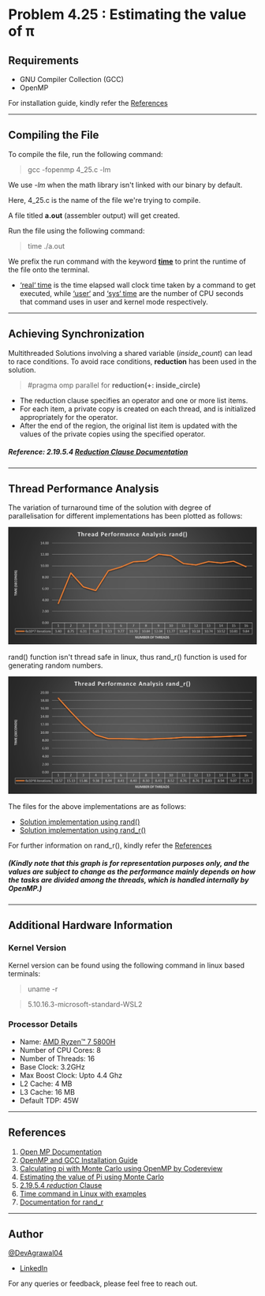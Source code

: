 # Problem 4.25 : Estimating the value of π

## Requirements
- GNU Compiler Collection (GCC)
- OpenMP 

For installation guide, kindly refer the [References](https://github.com/DevAgrawal04/OperatingSystems_Assignment_CS252/tree/main/Q_4.25#references)

---
## Compiling the File

To compile the file, run the following command:
>  gcc -fopenmp 4_25.c -lm

We use _-lm_ when the math library isn't linked with our binary by default.

Here, 4_25.c is the name of the file we're trying to compile.

A file titled **a.out** (assembler output) will get created.


Run the file using the following command:
> time ./a.out

We prefix the run command with the keyword [**time**](https://www.geeksforgeeks.org/time-command-in-linux-with-examples/#:~:text=time%20command%20in%20Linux%20is,a%20command%20when%20it%20terminates. "GeeksForGeeks") to print the runtime of the file onto the terminal.
- <ins>‘real‘ time</ins> is the time elapsed wall clock time taken by a command to get executed, while <ins>‘user‘</ins> and <ins>‘sys‘ time</ins> are the number of CPU seconds that command uses in user and kernel mode respectively. 

---
## Achieving Synchronization 
Multithreaded Solutions involving a shared variable (_inside_count_) can lead to race conditions. To avoid race conditions, **reduction** has been used in the solution.
> #pragma omp parallel for **reduction(+: inside_circle)** 
- The reduction clause specifies an operator and one or more list items.
- For each item, a private copy is created on each thread, and is initialized appropriately for the operator.
- After the end of the region, the original list item is updated with the values of the private copies using the specified operator. 
##### Reference: 2.19.5.4 [Reduction Clause Documentation](https://www.openmp.org/spec-html/5.0/openmpsu107.html "openmp.org") 

---
## Thread Performance Analysis
The variation of turnaround time of the solution with degree of parallelisation for different implementations has been plotted as follows:

![Time vs Degree of Parallelisation for rand()](./Thread%20Performance%20Graph%20rand().jpeg) 

rand() function isn't thread safe in linux, thus rand_r() function is used for generating random numbers.

![Time vs Degree of Parallelisation for rand()](./Thread%20Performance%20Graph%20rand_r().jpeg) 

The files for the above implementations are as follows:
- [Solution implementation using rand()]( https://github.com/DevAgrawal04/OperatingSystems_Assignment_CS252/blob/main/Q_4.25/4_25_rand.c"4_25_rand.c")
- [Solution implementation using rand_r()](https://github.com/DevAgrawal04/OperatingSystems_Assignment_CS252/blob/main/Q_4.25/4_25.c "4_25.c")

For further information on rand_r(), kindly refer the [References](https://github.com/DevAgrawal04/OperatingSystems_Assignment_CS252/tree/main/Q_4.25#references)

##### (Kindly note that this graph is for representation purposes only, and the values are subject to change as the performance mainly depends on how the tasks are divided among the threads, which is handled internally by OpenMP.) 

---
## Additional Hardware Information

### Kernel Version
Kernel version can be found using the following command in linux based terminals:
> uname -r 

> 5.10.16.3-microsoft-standard-WSL2

### Processor Details
- Name: [AMD Ryzen™ 7 5800H](https://www.amd.com/en/products/apu/amd-ryzen-7-5800h "Official Specs by AMD")
- Number of CPU Cores: 8
- Number of Threads: 16
- Base Clock: 3.2GHz
- Max Boost Clock: Upto 4.4 Ghz
- L2 Cache: 4 MB
- L3 Cache: 16 MB   
- Default TDP: 45W

---
## References
1. [Open MP Documentation](https://github.com/ResearchComputing/Documentation/blob/main/docs/programming/OpenMP-C.md "GitHub")
2. [OpenMP and GCC Installation Guide](https://www.geeksforgeeks.org/openmp-introduction-with-installation-guide/ "GeeksForGeeks")
3. [Calculating pi with Monte Carlo using OpenMP by Codereview](https://codereview.stackexchange.com/questions/256274/calculating-pi-with-monte-carlo-using-openmp "CodeReview")
4. [Estimating the value of Pi using Monte Carlo](https://www.geeksforgeeks.org/estimating-value-pi-using-monte-carlo/  "GeeksForGeeks")
5. [2.19.5.4 _reduction_ Clause](https://www.openmp.org/spec-html/5.0/openmpsu107.html "OpenMP Reduction Documentation") 
6. [Time command in Linux with examples](https://www.geeksforgeeks.org/time-command-in-linux-with-examples/#:~:text=time%20command%20in%20Linux%20is,a%20command%20when%20it%20terminates. "GeeksForGeeks")
7. [Documentation for rand_r](https://linux.die.net/man/3/rand_r "linux.die.net")

---
## Author
[@DevAgrawal04](https://github.com/DevAgrawal04 "GitHub")

- [LinkedIn](https://www.linkedin.com/in/dev-agrawal-04/ "dev-agrawal-04")
  
For any queries or feedback, please feel free to reach out.
